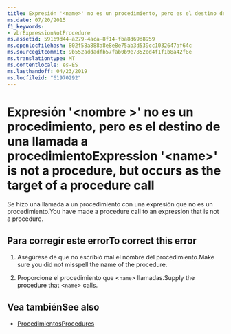 ```yaml
---
title: Expresión '<name>' no es un procedimiento, pero es el destino de una llamada a procedimiento
ms.date: 07/20/2015
f1_keywords:
- vbrExpressionNotProcedure
ms.assetid: 59169d44-a279-4aca-8f14-fba8d69d8959
ms.openlocfilehash: 802f58a888a8e8e8e75ab3d539cc1032647af64c
ms.sourcegitcommit: 9b552addadfb57fab0b9e7852ed4f1f1b8a42f8e
ms.translationtype: MT
ms.contentlocale: es-ES
ms.lasthandoff: 04/23/2019
ms.locfileid: "61970292"
---
```

# <a name="expression-name-is-not-a-procedure-but-occurs-as-the-target-of-a-procedure-call"></a><span data-ttu-id="83fc5-102">Expresión '\<nombre >' no es un procedimiento, pero es el destino de una llamada a procedimiento</span><span class="sxs-lookup"><span data-stu-id="83fc5-102">Expression '\<name>' is not a procedure, but occurs as the target of a procedure call</span></span>
<span data-ttu-id="83fc5-103">Se hizo una llamada a un procedimiento con una expresión que no es un procedimiento.</span><span class="sxs-lookup"><span data-stu-id="83fc5-103">You have made a procedure call to an expression that is not a procedure.</span></span>  
  
## <a name="to-correct-this-error"></a><span data-ttu-id="83fc5-104">Para corregir este error</span><span class="sxs-lookup"><span data-stu-id="83fc5-104">To correct this error</span></span>  
  
1. <span data-ttu-id="83fc5-105">Asegúrese de que no escribió mal el nombre del procedimiento.</span><span class="sxs-lookup"><span data-stu-id="83fc5-105">Make sure you did not misspell the name of the procedure.</span></span>  
  
2. <span data-ttu-id="83fc5-106">Proporcione el procedimiento que <`name`> llamadas.</span><span class="sxs-lookup"><span data-stu-id="83fc5-106">Supply the procedure that <`name`> calls.</span></span>  
  
## <a name="see-also"></a><span data-ttu-id="83fc5-107">Vea también</span><span class="sxs-lookup"><span data-stu-id="83fc5-107">See also</span></span>

- [<span data-ttu-id="83fc5-108">Procedimientos</span><span class="sxs-lookup"><span data-stu-id="83fc5-108">Procedures</span></span>](../../visual-basic/programming-guide/language-features/procedures/index.md)
